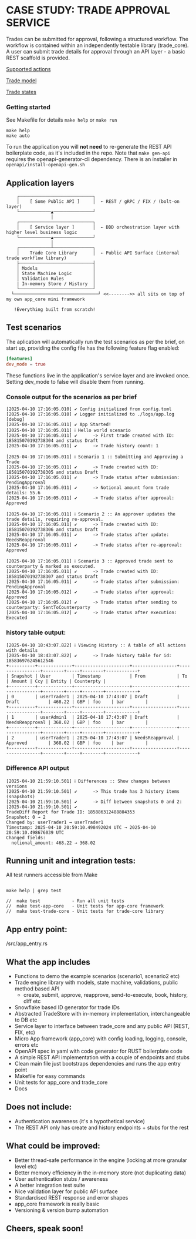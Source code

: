 # CASE STUDY: TRADE APPROVAL SERVICE

Trades can be submitted for approval, following a structured workflow. The workflow is contained within an independently testable library (trade_core). 
A user can submit trade details for approval through an API layer - a basic REST scaffold is provided. 

[Supported actions](./_docs/trade_actions.md)

[Trade model](./_docs/trade_model.md)

[Trade states](./_docs/trade_states.md)

### Getting started
See Makefile for details ``make help`` or ``make run``
```shell
make help
make auto
```
To run the application you will **not need** to re-generate the REST API boilerplate code, 
as it's included in the repo. Note that ``make gen-api`` requires the openapi-generator-cli dependency. 
There is an installer in ``openapi/install-openapi-gen.sh``

## Application layers
```text
    ┌────────────────────────────┐
    │    [ Some Public API ]     │  ← REST / gRPC / FIX / (bolt-on layer)
    └────────────▲───────────────┘
                 │
    ┌────────────────────────────┐
    │    [ Service layer ]       │  ← DDD orchestration layer with higher level business logic
    └────────────▲───────────────┘
                 │         
    ┌────────────┴───────────────┐
    │    Trade Core Library      │  ← Public API Surface (internal trade workflow library)
    ├────────────────────────────┤
    │ Models                     │
    │ State Machine Logic        │
    │ Validation Rules           │
    | In-memory Store / History  │
    └────────────────────────────┘
  └────────────────────────────────┘ <<-------->> all sits on top of my own app_core mini framework
  
   !Everything built from scratch!        
```

## Test scenarios
The aplication will automatically run the test scenarios as per the brief, on start up, providing the config file has the following feature flag enabled:
```toml
[features]
dev_mode = true
```
These functions live in the application's service layer and are invoked once. Setting dev_mode to false will disable them from running.

### Console output for the scenarios as per brief
```text
[2025-04-10 17:16:05.010] ✔ Config initialized from config.toml
[2025-04-10 17:16:05.010] ✔ Logger initialized to ./logs/app.log [debug]
[2025-04-10 17:16:05.011] ✔ App Started!
[2025-04-10 17:16:05.011] ℹ Hello world scenario
[2025-04-10 17:16:05.011] ✔      -> First trade created with ID: 185815070192738304 and status Draft
[2025-04-10 17:16:05.011] ✔      -> Trade history count: 1

[2025-04-10 17:16:05.011] ℹ Scenario 1 :: Submitting and Approving a Trade
[2025-04-10 17:16:05.011] ✔      -> Trade created with ID: 185815070192738305 and status Draft
[2025-04-10 17:16:05.011] ✔      -> Trade status after submission: PendingApproval
[2025-04-10 17:16:05.011] ✔      -> Notional amount form trade details: 55.6
[2025-04-10 17:16:05.011] ✔      -> Trade status after approval: Approved

[2025-04-10 17:16:05.011] ℹ Scenario 2 :: An approver updates the trade details, requiring re-approval.
[2025-04-10 17:16:05.011] ✔      -> Trade created with ID: 185815070192738306 and status Draft
[2025-04-10 17:16:05.011] ✔      -> Trade status after update: NeedsReapproval
[2025-04-10 17:16:05.011] ✔      -> Trade status after re-approval: Approved

[2025-04-10 17:16:05.011] ℹ Scenario 3 :: Approved trade sent to counterparty & marked as executed.
[2025-04-10 17:16:05.011] ✔      -> Trade created with ID: 185815070192738307 and status Draft
[2025-04-10 17:16:05.011] ✔      -> Trade status after submission: PendingApproval
[2025-04-10 17:16:05.012] ✔      -> Trade status after approval: Approved
[2025-04-10 17:16:05.012] ✔      -> Trade status after sending to counterparty: SentToCounterparty
[2025-04-10 17:16:05.012] ✔      -> Trade status after execution: Executed
```
### history table output:
```text
[2025-04-10 18:43:07.822] ℹ Viewing History :: A table of all actions with details
[2025-04-10 18:43:07.822] ✔      -> Trade history table for id: 185836976245612546
+----------+-------------+---------------------+-----------------+-----------------+--------+-----+--------+------------+
| Snapshot | User        | Timestamp           | From            | To              | Amount | Ccy | Entity | Counterpty |
+----------+-------------+---------------------+-----------------+-----------------+--------+-----+--------+------------+
| 0        | userTrader1 | 2025-04-10 17:43:07 | Draft           | Draft           | 468.22 | GBP | foo    | bar        |
+----------+-------------+---------------------+-----------------+-----------------+--------+-----+--------+------------+
| 1        | userAdmin1  | 2025-04-10 17:43:07 | Draft           | NeedsReapproval | 368.02 | GBP | foo    | bar        |
+----------+-------------+---------------------+-----------------+-----------------+--------+-----+--------+------------+
| 2        | userTrader1 | 2025-04-10 17:43:07 | NeedsReapproval | Approved        | 368.02 | GBP | foo    | bar        |
+----------+-------------+---------------------+-----------------+-----------------+--------+-----+--------+------------+
```

### Difference API output
```text
[2025-04-10 21:59:10.501] ℹ Differences :: Show changes between versions
[2025-04-10 21:59:10.501] ✔      -> This trade has 3 history items (snapshots)
[2025-04-10 21:59:10.501] ✔      -> Diff between snapshots 0 and 2:
[2025-04-10 21:59:10.501] ✔ 
TradeDiff Report for Trade ID: 185886312488804353
Snapshot: 0 → 2
Changed by: userTrader1 → userTrader1
Timestamp: 2025-04-10 20:59:10.498492024 UTC → 2025-04-10 20:59:10.498676039 UTC
Changed fields:
  notional_amount: 468.22 → 368.02
```

## Running unit and integration tests:
All test runners accessible from Make
```shell

make help | grep test

//  make test            - Run all unit tests
//  make test-app-core   - Unit tests for app-core framework
//  make test-trade-core - Unit tests for trade-core library
```


## App entry point:
/src/app_entry.rs

## What the app includes
- Functions to demo the example scenarios (scenario1, scenario2 etc)
- Trade engine library with models, state machine, validations, public method based API
  - create, submit, approve, reapprove, send-to-execute, book, history, diff etc
- Snowflake based ID generator for trade IDs
- Abstracted TradeStore with in-memory implementation, interchangeable to DB etc
- Service layer to interface between trade_core and any public API (REST, FIX, etc)
- Micro App framework (app_core) with config loading, logging, console, errors etc
- OpenAPI spec in yaml with code generator for RUST boilerplate code
- A simple REST API implementation with a couple of endpoints and stubs
- Clean main file just bootstraps dependencies and runs the app entry point
- Makefile for easy commands
- Unit tests for app_core and trade_core
- Docs

## Does not include:
- Authentication awareness (it's a hypothetical service)
- The REST API only has create and history endpoints + stubs for the rest

## What could be improved:
 - Better thread-safe performance in the engine (locking at more granular level etc)
 - Better memory efficiency in the in-memory store (not duplicating data)
 - User authentication stubs / awareness 
 - A better integration test suite
 - Nice validation layer for public API surface
 - Standardised REST response and error shapes
 - app_core framework is really basic
 - Versioning & version bump automation

## Cheers, speak soon!
